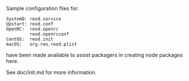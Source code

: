 Sample configuration files for:
```
SystemD: reod.service
Upstart: reod.conf
OpenRC:  reod.openrc
         reod.openrcconf
CentOS:  reod.init
macOS:   org.reo.reod.plist
```
have been made available to assist packagers in creating node packages here.

See doc/init.md for more information.
